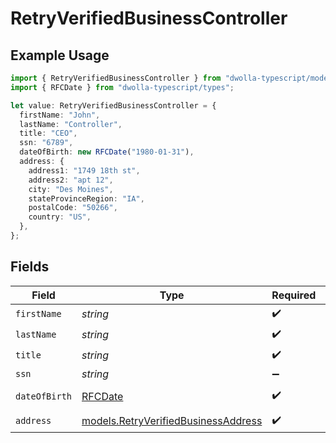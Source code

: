 # RetryVerifiedBusinessController

## Example Usage

```typescript
import { RetryVerifiedBusinessController } from "dwolla-typescript/models";
import { RFCDate } from "dwolla-typescript/types";

let value: RetryVerifiedBusinessController = {
  firstName: "John",
  lastName: "Controller",
  title: "CEO",
  ssn: "6789",
  dateOfBirth: new RFCDate("1980-01-31"),
  address: {
    address1: "1749 18th st",
    address2: "apt 12",
    city: "Des Moines",
    stateProvinceRegion: "IA",
    postalCode: "50266",
    country: "US",
  },
};
```

## Fields

| Field                                                                            | Type                                                                             | Required                                                                         | Description                                                                      | Example                                                                          |
| -------------------------------------------------------------------------------- | -------------------------------------------------------------------------------- | -------------------------------------------------------------------------------- | -------------------------------------------------------------------------------- | -------------------------------------------------------------------------------- |
| `firstName`                                                                      | *string*                                                                         | :heavy_check_mark:                                                               | N/A                                                                              | John                                                                             |
| `lastName`                                                                       | *string*                                                                         | :heavy_check_mark:                                                               | N/A                                                                              | Controller                                                                       |
| `title`                                                                          | *string*                                                                         | :heavy_check_mark:                                                               | N/A                                                                              | CEO                                                                              |
| `ssn`                                                                            | *string*                                                                         | :heavy_minus_sign:                                                               | N/A                                                                              | 6789                                                                             |
| `dateOfBirth`                                                                    | [RFCDate](../types/rfcdate.md)                                                   | :heavy_check_mark:                                                               | N/A                                                                              | 1980-01-31                                                                       |
| `address`                                                                        | [models.RetryVerifiedBusinessAddress](../models/retryverifiedbusinessaddress.md) | :heavy_check_mark:                                                               | N/A                                                                              |                                                                                  |